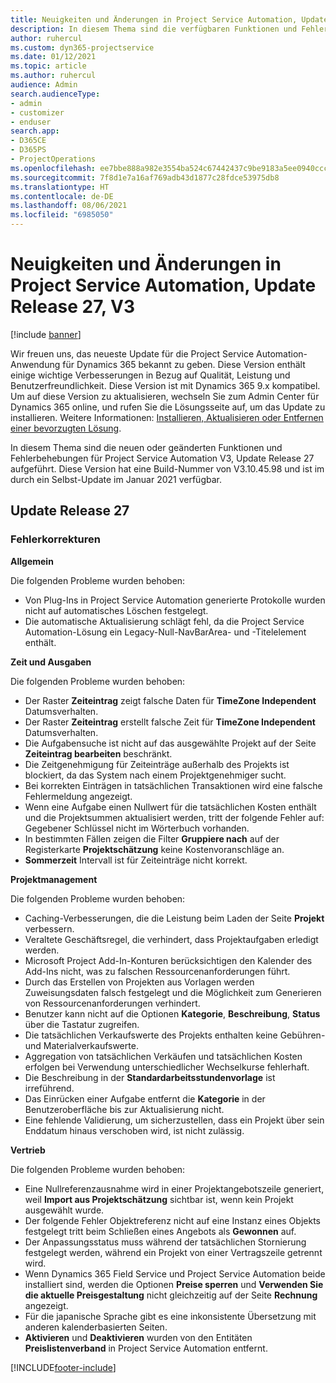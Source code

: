 ```yaml
---
title: Neuigkeiten und Änderungen in Project Service Automation, Update Release 27, V3
description: In diesem Thema sind die verfügbaren Funktionen und Fehlerbehebungen für Project Service Automation Update Release 27, V3 aufgeführt.
author: ruhercul
ms.custom: dyn365-projectservice
ms.date: 01/12/2021
ms.topic: article
ms.author: ruhercul
audience: Admin
search.audienceType:
- admin
- customizer
- enduser
search.app:
- D365CE
- D365PS
- ProjectOperations
ms.openlocfilehash: ee7bbe888a982e3554ba524c67442437c9be9183a5ee0940ccc3261b4a4992e7
ms.sourcegitcommit: 7f8d1e7a16af769adb43d1877c28fdce53975db8
ms.translationtype: HT
ms.contentlocale: de-DE
ms.lasthandoff: 08/06/2021
ms.locfileid: "6985050"
---
```

# <a name="whats-new-or-changed-in-project-service-automation-update-release-27-v3"></a>Neuigkeiten und Änderungen in Project Service Automation, Update Release 27, V3

[!include [banner](../includes/psa-now-project-operations.md)]

Wir freuen uns, das neueste Update für die Project Service Automation-Anwendung für Dynamics 365 bekannt zu geben. Diese Version enthält einige wichtige Verbesserungen in Bezug auf Qualität, Leistung und Benutzerfreundlichkeit. Diese Version ist mit Dynamics 365 9.x kompatibel. Um auf diese Version zu aktualisieren, wechseln Sie zum Admin Center für Dynamics 365 online, und rufen Sie die Lösungsseite auf, um das Update zu installieren. Weitere Informationen: [Installieren, Aktualisieren oder Entfernen einer bevorzugten Lösung](/power-platform/admin/install-remove-preferred-solution).

In diesem Thema sind die neuen oder geänderten Funktionen und Fehlerbehebungen für Project Service Automation V3, Update Release 27 aufgeführt. Diese Version hat eine Build-Nummer von V3.10.45.98 und ist im durch ein Selbst-Update im Januar 2021 verfügbar.

## <a name="update-release-27"></a>Update Release 27

### <a name="bug-fixes"></a>Fehlerkorrekturen

**Allgemein**

Die folgenden Probleme wurden behoben:

- Von Plug-Ins in Project Service Automation generierte Protokolle wurden nicht auf automatisches Löschen festgelegt.
- Die automatische Aktualisierung schlägt fehl, da die Project Service Automation-Lösung ein Legacy-Null-NavBarArea- und -Titelelement enthält.

**Zeit und Ausgaben**

Die folgenden Probleme wurden behoben:

- Der Raster **Zeiteintrag** zeigt falsche Daten für **TimeZone Independent** Datumsverhalten.
- Der Raster **Zeiteintrag** erstellt falsche Zeit für **TimeZone Independent** Datumsverhalten.
- Die Aufgabensuche ist nicht auf das ausgewählte Projekt auf der Seite **Zeiteintrag bearbeiten** beschränkt.
- Die Zeitgenehmigung für Zeiteinträge außerhalb des Projekts ist blockiert, da das System nach einem  Projektgenehmiger sucht.
- Bei korrekten Einträgen in tatsächlichen Transaktionen wird eine falsche Fehlermeldung angezeigt.
- Wenn eine Aufgabe einen Nullwert für die tatsächlichen Kosten enthält und die Projektsummen aktualisiert werden, tritt der folgende Fehler auf: Gegebener Schlüssel nicht im Wörterbuch vorhanden.
- In bestimmten Fällen zeigen die Filter **Gruppiere nach** auf der Registerkarte **Projektschätzung** keine Kostenvoranschläge an.
- **Sommerzeit** Intervall ist für Zeiteinträge nicht korrekt.

**Projektmanagement**

Die folgenden Probleme wurden behoben:

- Caching-Verbesserungen, die die Leistung beim Laden der Seite **Projekt** verbessern.
- Veraltete Geschäftsregel, die verhindert, dass Projektaufgaben erledigt werden.
- Microsoft Project Add-In-Konturen berücksichtigen den Kalender des Add-Ins nicht, was zu falschen Ressourcenanforderungen führt.
- Durch das Erstellen von Projekten aus Vorlagen werden Zuweisungsdaten falsch festgelegt und die Möglichkeit zum Generieren von Ressourcenanforderungen verhindert.
- Benutzer kann nicht auf die Optionen **Kategorie**, **Beschreibung**, **Status** über die Tastatur zugreifen.
- Die tatsächlichen Verkaufswerte des Projekts enthalten keine Gebühren- und Materialverkaufswerte.
- Aggregation von tatsächlichen Verkäufen und tatsächlichen Kosten erfolgen bei Verwendung unterschiedlicher Wechselkurse fehlerhaft.
- Die Beschreibung in der **Standardarbeitsstundenvorlage** ist irreführend.
- Das Einrücken einer Aufgabe entfernt die **Kategorie** in der Benutzeroberfläche bis zur Aktualisierung nicht.
- Eine fehlende Validierung, um sicherzustellen, dass ein Projekt über sein Enddatum hinaus verschoben wird, ist nicht zulässig.

**Vertrieb**

Die folgenden Probleme wurden behoben:

- Eine Nullreferenzausnahme wird in einer Projektangebotszeile generiert, weil **Import aus Projektschätzung** sichtbar ist, wenn kein Projekt ausgewählt wurde.
- Der folgende Fehler Objektreferenz nicht auf eine Instanz eines Objekts festgelegt tritt beim Schließen eines Angebots als **Gewonnen** auf.
- Der Anpassungsstatus muss während der tatsächlichen Stornierung festgelegt werden, während ein Projekt von einer Vertragszeile getrennt wird.
- Wenn Dynamics 365 Field Service und Project Service Automation beide installiert sind, werden die Optionen **Preise sperren** und **Verwenden Sie die aktuelle Preisgestaltung** nicht gleichzeitig auf der Seite **Rechnung** angezeigt.
- Für die japanische Sprache gibt es eine inkonsistente Übersetzung mit anderen kalenderbasierten Seiten.
- **Aktivieren** und **Deaktivieren** wurden von den Entitäten **Preislistenverband** in Project Service Automation entfernt.


[!INCLUDE[footer-include](../includes/footer-banner.md)]